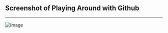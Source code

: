 ## Screenshot of Playing Around with Github 
---
![Image](<img width="1512" alt="Screen Shot 2022-09-26 at 5 58 54 PM" src="https://user-images.githubusercontent.com/114449002/192407132-60bfe70d-6fb4-4b56-b105-3935d10fcf0d.png">)

